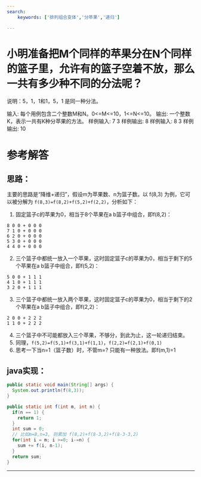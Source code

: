 ```yaml
---
search:
    keywords: ['排列组合变体','分苹果','递归']

---
```


# 小明准备把M个同样的苹果分在N个同样的篮子里，允许有的篮子空着不放，那么一共有多少种不同的分法呢？
说明：5，1，1和1，5，1 是同一种分法。

输入:	每个用例包含二个整数M和N。0<=M<=10，1<=N<=10。
输出:	一个整数K，表示一共有K种分苹果的方法。
样例输入:	7 3
样例输出:	8
样例输入:	8 3
样例输出:	10

# 参考解答

## 思路：

主要的思路是“降维+递归”，假设m为苹果数、n为篮子数。以 f(8,3) 为例，它可以被分解为 `f(8,3)=f(8,2)+f(5,2)+f(2,2)`，分析如下：

1. 固定篮子c的苹果为0，相当于8个苹果在a b篮子中组合，即f(8,2)：
```
8 0 0 + 0 0 0
7 1 0 + 0 0 0
6 2 0 + 0 0 0
5 3 0 + 0 0 0
4 4 0 + 0 0 0
```
2. 三个篮子中都统一放入一个苹果，这时固定篮子c的苹果为0，相当于剩下的5个苹果在a b篮子中组合，即f(5,2)：
```
5 0 0 + 1 1 1
4 1 0 + 1 1 1
3 2 0 + 1 1 1
```
3. 三个篮子中都统一放入两个苹果，这时固定篮子c的苹果为0，相当于剩下的2个苹果在a b篮子中组合，即f(2,2)：
```
2 0 0 + 2 2 2
1 1 0 + 2 2 2
```
4. 三个篮子中不可能都放入三个苹果，不够分，到此为止，这一轮递归结束。
5. 同理，`f(5,2)=f(5,1)+f(3,1)+f(1,1)`，`f(2,2)=f(2,1)+f(0,1)`
6. 思考一下当n=1（篮子数）时，不管m=? 只能有一种放法。即f(m,1)=1

## java实现：
```java
public static void main(String[] args) {
  System.out.println(f(8,3));
}

public static int f(int m, int n) {
  if(n == 1) {
    return 1;
  }
  int sum = 0;
  // 比如m=8,n=3, 则累加 f(8,2)+f(8-3,2)+f(8-3-3,2)
  for(int i = m; i >=0; i-=n) {
    sum += f(i, n-1);
  }
  return sum;
}
```
---